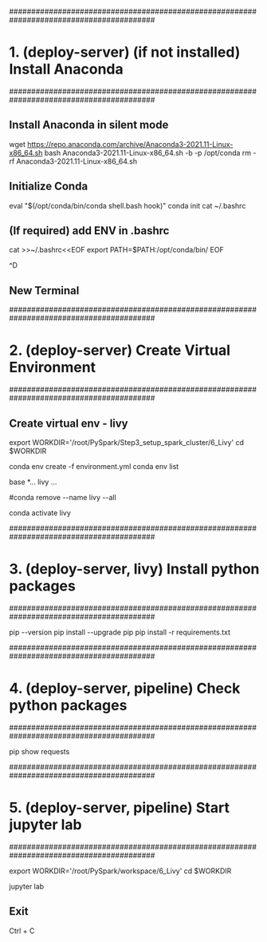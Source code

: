 #########################################################################################
# 1. (deploy-server) (if not installed) Install Anaconda
#########################################################################################

## Install Anaconda in silent mode
wget https://repo.anaconda.com/archive/Anaconda3-2021.11-Linux-x86_64.sh
bash Anaconda3-2021.11-Linux-x86_64.sh -b -p /opt/conda
rm -rf Anaconda3-2021.11-Linux-x86_64.sh 

## Initialize Conda
eval "$(/opt/conda/bin/conda shell.bash hook)"
conda init
cat ~/.bashrc

## (If required) add ENV in .bashrc
cat >>~/.bashrc<<EOF
export PATH=$PATH:/opt/conda/bin/
EOF

^D
## New Terminal

#########################################################################################
# 2. (deploy-server) Create Virtual Environment
#########################################################################################

## Create virtual env - livy
export WORKDIR='/root/PySpark/Step3_setup_spark_cluster/6_Livy'
cd $WORKDIR

conda env create -f environment.yml
conda env list

base     *...
livy      ...

#conda remove --name livy --all

conda activate livy


#########################################################################################
# 3. (deploy-server, livy) Install python packages
#########################################################################################

pip --version
pip install --upgrade pip
pip install -r requirements.txt

#########################################################################################
# 4. (deploy-server, pipeline) Check python packages
#########################################################################################

pip show requests


#########################################################################################
# 5. (deploy-server, pipeline) Start jupyter lab
#########################################################################################

export WORKDIR='/root/PySpark/workspace/6_Livy'
cd $WORKDIR

jupyter lab

## Exit
Ctrl + C
